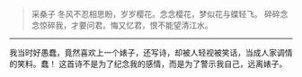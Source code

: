 > 采桑子
> 冬风不忍相思盼，岁岁樱花。念念樱花，梦似花与蝶轻飞。
> 碎碎念念惊碎我，才要问君。悔又忆君，恨不能望清江水。

---
我当时好愚蠢，竟然喜欢上一个婊子，还写诗，却被人轻视被笑话，当成人家调情的笑料。蠢！
这首诗不是为了纪念我的感情，而是为了警示我自己，远离婊子。